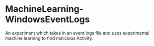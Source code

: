 # MachineLearning-WindowsEventLogs
An experiment which takes in an event logs file and uses experimental machine learning to find malicious Activity.  
